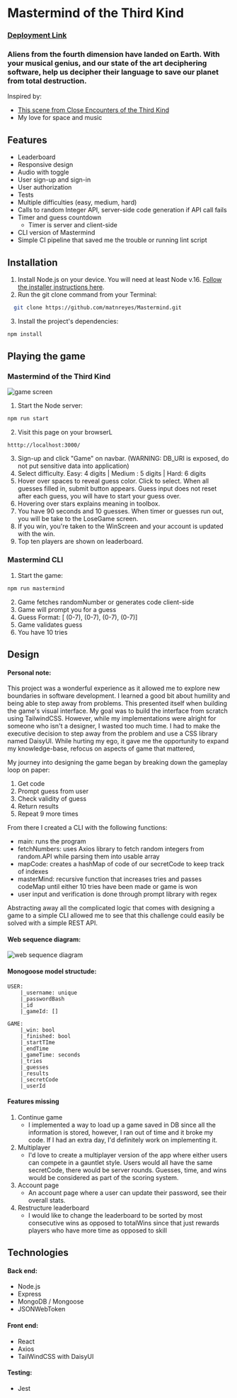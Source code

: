 # Mastermind of the Third Kind
### [Deployment Link](htttps://matnreyes-mastermind.fly.dev)

### Aliens from the fourth dimension have landed on Earth. With your musical genius, and our state of the art deciphering software, help us decipher their language to save our planet from total destruction.
Inspired by:
- [This scene from Close Encounters of the Third Kind](https://www.youtube.com/watch?v=wZj7gUIO-2k&t=57s)
- My love for space and music

## Features
- Leaderboard
- Responsive design
- Audio with toggle
- User sign-up and sign-in
- User authorization
- Tests
- Multiple difficulties (easy,  medium, hard)
- Calls to random Integer API, server-side code generation if API call fails
- Timer and guess countdown
    - Timer is server and client-side
- CLI version of Mastermind
- Simple CI pipeline that saved me the trouble or running lint script

## Installation
1. Install Node.js on your device. You will need at least Node v.16. [Follow the installer instructions here](https://nodejs.org/).
2. Run the git clone command from your Terminal:
``` bash
  git clone https://github.com/matnreyes/Mastermind.git
```
3. Install the project's dependencies:
```bash
npm install
```

## Playing the game
### Mastermind of the Third Kind
![game screen](https://i.ibb.co/GHrH5Jj/Screenshot-2023-01-10-at-12-20-23-AM.png)
1. Start the Node server:
``` bash
npm run start
```
2. Visit this page on your browserL
``` 
htttp://localhost:3000/
```
3. Sign-up and click "Game" on navbar. (WARNING: DB_URI is exposed, do not put sensitive data into application)
4. Select difficulty. Easy: 4 digits | Medium : 5 digits | Hard: 6 digits
5. Hover over spaces to reveal guess color. Click to select. When all guesses filled in, submit button appears. Guess input does not reset after each guess, you will have to start your guess over.
6. Hovering over stars explains meaning in toolbox.
7. You have 90 seconds and 10 guesses. When timer or guesses run out, you will be take to the LoseGame screen.
8. If you win, you're taken to the WinScreen and your account is updated with the win.
9. Top ten players are shown on leaderboard.


### Mastermind CLI
1. Start the game: 
``` bash
npm run mastermind
```
2. Game fetches randomNumber or generates code client-side
3. Game will prompt you for a guess
4. Guess Format: [ (0-7), (0-7), (0-7), (0-7)]
5. Game validates guess
6. You have 10 tries

## Design
#### Personal note: 
This project was a wonderful experience as it allowed me to explore new boundaries in software development. I learned a good bit about humility and being able to step away from problems. This presented itself when building the game's visual interface. My goal was to build the interface from scratch using TailwindCSS. However, while my implementations were alright for someone who isn't a designer, I wasted too much time. I had to make the executive decision to step away from the problem and use a CSS library named DaisyUI. While hurting my ego, it gave me the opportunity to expand my knowledge-base, refocus on aspects of game that mattered, 


My journey into designing the game began by breaking down the gameplay loop on paper:
1. Get code
2. Prompt guess from user
3. Check validity of guess
4. Return results
5. Repeat 9 more times

From there I created a CLI with the following functions:
- main: runs the program 
- fetchNumbers: uses Axios library to fetch random integers from random.API while parsing them into usable array
- mapCode: creates a hashMap of code of our secretCode to keep track of indexes
- masterMind: recursive function that increases tries and passes codeMap until either 10 tries have been made or game is won
- user input and verification is done through prompt library with regex

Abstracting away all the complicated logic that comes with designing a game to a simple CLI allowed me to see that this challenge could easily be solved with a simple REST API. 

#### Web sequence diagram:
![web sequence diagram](https://i.ibb.co/mywXChR/Screenshot-2023-01-10-at-1-31-57-AM.png)

#### Monogoose model structude:
``` tree
USER: 
    |_username: unique
    |_passwordBash
    |_id
    |_gameId: []

GAME:
    |_win: bool
    |_finished: bool
    |_startTIme
    |_endTime
    |_gameTime: seconds
    |_tries
    |_guesses
    |_results
    |_secretCode
    |_userId
```

#### Features missing
1. Continue game 
    - I implemented a way to load up a game saved in DB since all the information is stored, however, I ran out of time and it broke my code. If I had an extra day, I'd definitely work on implementing it. 
2. Multiplayer
    - I'd love to create a multiplayer version of the app where either users can compete in a gauntlet style. Users would all have the same secretCode, there would be server rounds. Guesses, time, and wins would be considered as part of the scoring system.
3. Account page
    - An account page where a user can update their password, see their overall stats. 
4. Restructure leaderboard
    - I would like to change the leaderboard to be sorted by most consecutive wins as opposed to totalWins since that just rewards players who have more time as opposed to skill


## Technologies
#### Back end:
- Node.js
- Express
- MongoDB / Mongoose
- JSONWebToken

#### Front end:
- React
- Axios
- TailWindCSS with DaisyUI

#### Testing:
- Jest

